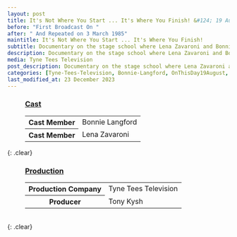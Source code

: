 ```yaml
---
layout: post
title: It's Not Where You Start ... It's Where You Finish! &#124; 19 August 1984
before: "First Broadcast On "
after: " And Repeated on 3 March 1985"
maintitle: It's Not Where You Start ... It's Where You Finish!
subtitle: Documentary on the stage school where Lena Zavaroni and Bonnie Langford Started
description: Documentary on the stage school where Lena Zavaroni and Bonnie Langford Started
media: Tyne Tees Television
post_description: Documentary on the stage school where Lena Zavaroni and Bonnie Langford Started.
categories: [Tyne-Tees-Television, Bonnie-Langford, OnThisDay19August, OnThisDay3March]
last_modified_at: 23 December 2023
---
```


<figure class="fig3">
<figcaption>
<h3 id="cast"><a href="#cast">Cast</a></h3>
</figcaption>
<table style="width:100%;">
<tr><th>Cast Member</th><td>Bonnie Langford</td></tr>
<tr><th>Cast Member</th><td>Lena Zavaroni</td></tr>
</table>
</figure>

{: .clear}

<figure class="fig3">
<figcaption>
<h3 id="production"><a href="#production">Production</a></h3>
</figcaption>
<table style="width:100%;">
<tr><th>Production Company</th><td>Tyne Tees Television</td></tr>
<tr><th>Producer</th><td>Tony Kysh</td></tr>
</table>
</figure>

<br />{: .clear}

